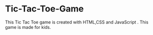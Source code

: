 # Tic-Tac-Toe-Game
This Tic Tac Toe game is created with HTML,CSS and JavaScript .  This game is  made for kids.
